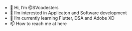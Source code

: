 - 👋 Hi, I’m @SVcodesters
- 👀 I’m interested in Applicaton and Software development
- 🌱 I’m currently learning Flutter, DSA and Adobe XD
- 📫 How to reach me at here

<!---
SVcodesters/SVcodesters is a ✨ special ✨ repository because its `README.md` (this file) appears on your GitHub profile.
You can click the Preview link to take a look at your changes.
--->
